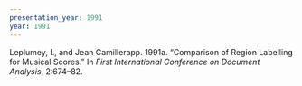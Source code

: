 ```yaml
---
presentation_year: 1991
year: 1991
---
```


Leplumey, I., and Jean Camillerapp. 1991a. “Comparison of Region Labelling for Musical Scores.” In <i>First International Conference on Document Analysis</i>, 2:674–82.